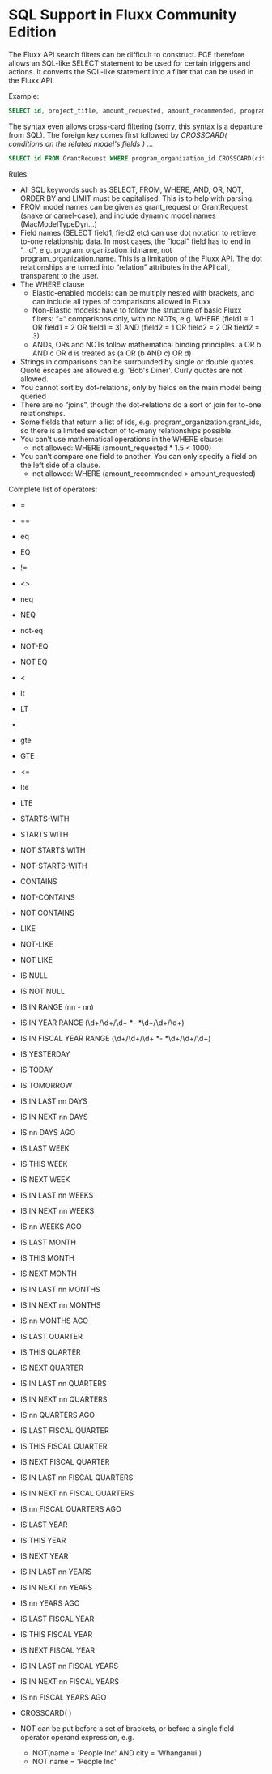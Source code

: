# SQL Support in Fluxx Community Edition

The Fluxx API search filters can be difficult to construct. FCE therefore allows an SQL-like SELECT statement to be used for certain triggers and actions. It converts the SQL-like statement into a filter that can be used in the Fluxx API.

Example:

```sql
SELECT id, project_title, amount_requested, amount_recommended, program_organization_id.name FROM GrantRequest WHERE state = "granted" AND amount_requested < 1000 ORDER BY amount_requested, project_title LIMIT 100
```

The syntax even allows cross-card filtering (sorry, this syntax is a departure from SQL). The foreign key comes first followed by _CROSSCARD( conditions on the related model's fields )_ ...

```sql
SELECT id FROM GrantRequest WHERE program_organization_id CROSSCARD(city = 'Auckland' AND gst_registered = 'y') AND amount_requested < 1000
```

Rules:

* All SQL keywords such as SELECT, FROM, WHERE, AND, OR, NOT, ORDER BY and LIMIT must be capitalised. This is to help with parsing.
* FROM model names can be given as grant_request or GrantRequest (snake or camel-case), and include dynamic model names (MacModelTypeDyn…)
* Field names (SELECT field1, field2 etc) can use dot notation to retrieve to-one relationship data. In most cases, the “local” field has to end in “_id”, e.g. program_organization_id.name, not program_organization.name. This is a limitation of the Fluxx API. The dot relationships are turned into “relation” attributes in the API call, transparent to the user.
* The WHERE clause
  * Elastic-enabled models: can be multiply nested with brackets, and can include all types of comparisons allowed in Fluxx
  * Non-Elastic models: have to follow the structure of basic Fluxx filters: “=“ comparisons only, with no NOTs, e.g. WHERE (field1 = 1 OR field1 = 2 OR field1 = 3) AND (field2 = 1 OR field2 = 2 OR field2 = 3)
  * ANDs, ORs and NOTs follow mathematical binding principles. a OR b AND c OR d is treated as (a OR (b AND c) OR d)
* Strings in comparisons can be surrounded by single or double quotes. Quote escapes are allowed e.g. 'Bob\'s Diner'. Curly quotes are not allowed.
* You cannot sort by dot-relations, only by fields on the main model being queried
* There are no “joins”, though the dot-relations do a sort of join for to-one relationships.
* Some fields that return a list of ids, e.g. program_organization.grant_ids, so there is a limited selection of to-many relationships possible.
* You can’t use mathematical operations in the WHERE clause:
  * not allowed: WHERE (amount_requested * 1.5 < 1000)
* You can’t compare one field to another. You can only specify a field on the left side of a clause.
  * not allowed: WHERE (amount_recommended > amount_requested)

Complete list of operators:

* =
* ==
* eq
* EQ
* !=
* <>
* neq
* NEQ
* not-eq
* NOT-EQ
* NOT EQ
* <
* lt
* LT
* >
* gte
* GTE
* <=
* lte
* LTE
* STARTS-WITH
* STARTS WITH
* NOT STARTS WITH
* NOT-STARTS-WITH
* CONTAINS
* NOT-CONTAINS
* NOT CONTAINS
* LIKE
* NOT-LIKE
* NOT LIKE

* IS NULL
* IS NOT NULL
* IS IN RANGE (nn - nn)
* IS IN YEAR RANGE (\\d+/\\d+/\\d+ *- *\\d+/\\d+/\\d+)
* IS IN FISCAL YEAR RANGE (\\d+/\\d+/\\d+ *- *\\d+/\\d+/\\d+)
* IS YESTERDAY
* IS TODAY
* IS TOMORROW

* IS IN LAST nn DAYS
* IS IN NEXT nn DAYS
* IS nn DAYS AGO
* IS LAST WEEK
* IS THIS WEEK
* IS NEXT WEEK
* IS IN LAST nn WEEKS
* IS IN NEXT nn WEEKS
* IS nn WEEKS AGO
* IS LAST MONTH
* IS THIS MONTH
* IS NEXT MONTH
* IS IN LAST nn MONTHS
* IS IN NEXT nn MONTHS
* IS nn MONTHS AGO
* IS LAST QUARTER
* IS THIS QUARTER
* IS NEXT QUARTER
* IS IN LAST nn QUARTERS
* IS IN NEXT nn QUARTERS
* IS nn QUARTERS AGO
* IS LAST FISCAL QUARTER
* IS THIS FISCAL QUARTER
* IS NEXT FISCAL QUARTER
* IS IN LAST nn FISCAL QUARTERS
* IS IN NEXT nn FISCAL QUARTERS
* IS nn FISCAL QUARTERS AGO
* IS LAST YEAR
* IS THIS YEAR
* IS NEXT YEAR
* IS IN LAST nn YEARS
* IS IN NEXT nn YEARS
* IS nn YEARS AGO
* IS LAST FISCAL YEAR
* IS THIS FISCAL YEAR
* IS NEXT FISCAL YEAR
* IS IN LAST nn FISCAL YEARS
* IS IN NEXT nn FISCAL YEARS
* IS nn FISCAL YEARS AGO
* CROSSCARD(   )

* NOT can be put before a set of brackets, or before a single field operator operand expression, e.g.

  * NOT(name = 'People Inc' AND city = 'Whanganui')
  * NOT name = 'People Inc'
